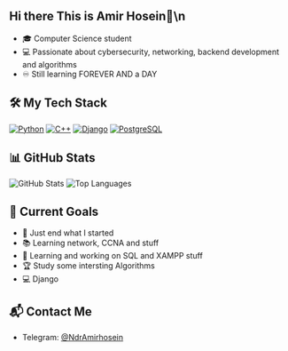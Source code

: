 ## Hi there This is Amir Hosein👋\n
- 🎓 Computer Science student
- 💻 Passionate about cybersecurity, networking, backend development and algorithms
- ♾️ Still learning FOREVER AND a DAY

## 🛠️ My Tech Stack
[![Python](https://img.shields.io/badge/-Python-05122A?style=flat&logo=python)](https://www.python.org/)
[![C++](https://img.shields.io/badge/-C++-05122A?style=flat&logo=c%2B%2B)](https://cplusplus.com/)
[![Django](https://img.shields.io/badge/Django-5.1-green?logo=django&logoColor=white)](https://www.djangoproject.com/)
[![PostgreSQL](https://img.shields.io/badge/PostgreSQL-15-blue?logo=postgresql&logoColor=white)](https://www.postgresql.org/)



## 📊 GitHub Stats
![GitHub Stats](https://github-readme-stats.vercel.app/api?username=ndramirhosein&show_icons=true&include_all_commits=true&theme=buefy&hide_border=true)
![Top Languages](https://github-readme-stats.vercel.app/api/top-langs/?username=ndramirhosein&layout=compact&theme=buefy&hide_border=true)


## 🎯 Current Goals
- 🔭 Just end what I started
- 📚 Learning network, CCNA and stuff
- 🌱 Learning and working on SQL and XAMPP stuff
- 🏆 Study some intersting Algorithms
- 💻 Django


## 📬 Contact Me
- Telegram: [@NdrAmirhosein](https://t.me/NdrAmirhosein)



<!--
**NdrAmirHosein/ndramirhosein** is a ✨ _special_ ✨ repository because its `README.md` (this file) appears on your GitHub profile.

Here are some ideas to get you started:

- 🔭 I’m currently working on ...
- 🌱 I’m currently learning ...
- 👯 I’m looking to collaborate on ...
- 🤔 I’m looking for help with ...
- 💬 Ask me about ...
- 📫 How to reach me: ...
- 😄 Pronouns: ...
- ⚡ Fun fact: ...
-->
